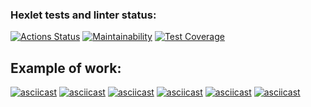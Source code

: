### Hexlet tests and linter status:
[![Actions Status](https://github.com/Vladimir-Serebrennikov/java-project-71/workflows/hexlet-check/badge.svg)](https://github.com/Vladimir-Serebrennikov/java-project-71/actions)
[![Maintainability](https://api.codeclimate.com/v1/badges/ab6a21ccd8b35c658a2b/maintainability)](https://codeclimate.com/github/Vladimir-Serebrennikov/java-project-71/maintainability)
[![Test Coverage](https://api.codeclimate.com/v1/badges/ab6a21ccd8b35c658a2b/test_coverage)](https://codeclimate.com/github/Vladimir-Serebrennikov/java-project-71/test_coverage)
## Example of work:
[![asciicast](https://asciinema.org/a/nXcCJtmCuicyzO3fO8Bc4Y2xM.svg)](https://asciinema.org/a/nXcCJtmCuicyzO3fO8Bc4Y2xM)
[![asciicast](https://asciinema.org/a/fc0YQyyv1WKAwucf0y0tcfbNZ.svg)](https://asciinema.org/a/fc0YQyyv1WKAwucf0y0tcfbNZ)
[![asciicast](https://asciinema.org/a/BxV5sQE2IzR4YfPwSsj1hdrNB.svg)](https://asciinema.org/a/BxV5sQE2IzR4YfPwSsj1hdrNB)
[![asciicast](https://asciinema.org/a/3bUsTKuGkZgC8EzXpA9FAa00s.svg)](https://asciinema.org/a/3bUsTKuGkZgC8EzXpA9FAa00s)
[![asciicast](https://asciinema.org/a/elEctPiMPYNYmB2q6BxVK2qjJ.svg)](https://asciinema.org/a/elEctPiMPYNYmB2q6BxVK2qjJ)
[![asciicast](https://asciinema.org/a/4uuBRDnHLqk6K6t8VCZD7slKr.svg)](https://asciinema.org/a/4uuBRDnHLqk6K6t8VCZD7slKr)
